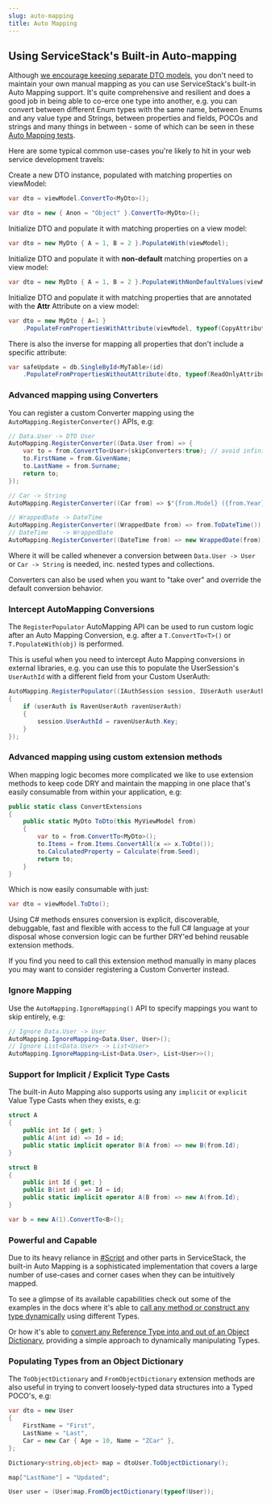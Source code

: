 ```yaml
---
slug: auto-mapping
title: Auto Mapping
---
```


## Using ServiceStack's Built-in Auto-mapping

Although [we encourage keeping separate DTO models](http://stackoverflow.com/a/15369736/85785), you don't need to maintain your own manual mapping as you can use ServiceStack's built-in Auto Mapping support. It's quite comprehensive and resilient and does a good job in being able to co-erce one type into another, e.g. you can convert between different Enum types with the same name, between Enums and any value type and Strings, between properties and fields, POCOs and strings and many things in between - some of which can be seen in these [Auto Mapping tests](https://github.com/ServiceStack/ServiceStack/blob/main/ServiceStack.Text/tests/ServiceStack.Text.Tests/AutoMappingTests.cs).

Here are some typical common use-cases you're likely to hit in your web service development travels:

Create a new DTO instance, populated with matching properties on viewModel:

```csharp
var dto = viewModel.ConvertTo<MyDto>();

var dto = new { Anon = "Object" }.ConvertTo<MyDto>();
```

Initialize DTO and populate it with matching properties on a view model:

```csharp
var dto = new MyDto { A = 1, B = 2 }.PopulateWith(viewModel);
```

Initialize DTO and populate it with **non-default** matching properties on a view model:

```csharp
var dto = new MyDto { A = 1, B = 2 }.PopulateWithNonDefaultValues(viewModel);
```

Initialize DTO and populate it with matching properties that are annotated with the **Attr** Attribute on a view model:

```csharp
var dto = new MyDto { A=1 }
    .PopulateFromPropertiesWithAttribute(viewModel, typeof(CopyAttribute));
```

There is also the inverse for mapping all properties that don't include a specific attribute:

```csharp
var safeUpdate = db.SingleById<MyTable>(id)
    .PopulateFromPropertiesWithoutAttribute(dto, typeof(ReadOnlyAttribute));
```

### Advanced mapping using Converters

You can register a custom Converter mapping using the `AutoMapping.RegisterConverter()` APIs, e.g:

```csharp
// Data.User -> DTO User
AutoMapping.RegisterConverter((Data.User from) => {
    var to = from.ConvertTo<User>(skipConverters:true); // avoid infinite recursion
    to.FirstName = from.GivenName;
    to.LastName = from.Surname;
    return to;
});

// Car -> String
AutoMapping.RegisterConverter((Car from) => $"{from.Model} ({from.Year})");

// WrappedDate -> DateTime
AutoMapping.RegisterConverter((WrappedDate from) => from.ToDateTime());
// DateTime    -> WrappedDate
AutoMapping.RegisterConverter((DateTime from) => new WrappedDate(from));
```

Where it will be called whenever a conversion between `Data.User -> User` or `Car -> String` is needed, inc. nested types and collections.

Converters can also be used when you want to "take over" and override the default conversion behavior.

### Intercept AutoMapping Conversions

The `RegisterPopulator` AutoMapping API can be used to run custom logic after an Auto Mapping Conversion, e.g. after a
`T.ConvertTo<T>()` or `T.PopulateWith(obj)` is performed. 

This is useful when you need to intercept Auto Mapping conversions in external libraries, e.g. you can use this to populate
the UserSession's `UserAuthId` with a different field from your Custom UserAuth:

```csharp
AutoMapping.RegisterPopulator((IAuthSession session, IUserAuth userAuth) => 
{
    if (userAuth is RavenUserAuth ravenUserAuth)
    {
        session.UserAuthId = ravenUserAuth.Key;
    }
});
```

### Advanced mapping using custom extension methods

When mapping logic becomes more complicated we like to use extension methods to keep code DRY and maintain the mapping in one place 
that's easily consumable from within your application, e.g:

```csharp
public static class ConvertExtensions
{
    public static MyDto ToDto(this MyViewModel from)
    {
        var to = from.ConvertTo<MyDto>();
        to.Items = from.Items.ConvertAll(x => x.ToDto());
        to.CalculatedProperty = Calculate(from.Seed);
        return to;
    }
}
```

Which is now easily consumable with just:

```csharp
var dto = viewModel.ToDto();
```

Using C# methods ensures conversion is explicit, discoverable, debuggable, fast and flexible with access to the full C# language at your disposal
whose conversion logic can be further DRY'ed behind reusable extension methods.

If you find you need to call this extension method manually in many places you may want to consider registering a Custom Converter instead.

### Ignore Mapping

Use the `AutoMapping.IgnoreMapping()` API to specify mappings you want to skip entirely, e.g:

```csharp
// Ignore Data.User -> User
AutoMapping.IgnoreMapping<Data.User, User>();
// Ignore List<Data.User> -> List<User>
AutoMapping.IgnoreMapping<List<Data.User>, List<User>>();
```

### Support for Implicit / Explicit Type Casts

The built-in Auto Mapping also supports using any `implicit` or `explicit` Value Type Casts when they exists, e.g:

```csharp
struct A
{
    public int Id { get; }
    public A(int id) => Id = id;
    public static implicit operator B(A from) => new B(from.Id);
}

struct B
{
    public int Id { get; }
    public B(int id) => Id = id;
    public static implicit operator A(B from) => new A(from.Id);
}

var b = new A(1).ConvertTo<B>();
```

### Powerful and Capable

Due to its heavy reliance in [#Script](https://sharpscript.net) and other parts in ServiceStack, the built-in Auto Mapping is a 
sophisticated implementation that covers a large number of use-cases and corner cases when they can be intuitively mapped.

To see a glimpse of its available capabilities check out some of the examples in the docs where it's able to 
[call any method or construct any type dynamically](/reflection-utils#call-any-method-dynamically) using different Types.

Or how it's able to [convert any Reference Type into and out of an Object Dictionary](/reflection-utils#converting-instances-from-an-object-dictionary), 
providing a simple approach to dynamically manipulating Types.

### Populating Types from an Object Dictionary

The `ToObjectDictionary` and `FromObjectDictionary` extension methods are also useful in trying to convert loosely-typed data structures into a Typed POCO's, e.g:

```csharp
var dto = new User
{
    FirstName = "First",
    LastName = "Last",
    Car = new Car { Age = 10, Name = "ZCar" },
};

Dictionary<string,object> map = dtoUser.ToObjectDictionary();

map["LastName"] = "Updated";

User user = (User)map.FromObjectDictionary(typeof(User));
```


  [1]: http://martinfowler.com/eaaCatalog/dataTransferObject.html
  [2]: http://msdn.microsoft.com/en-us/library/ff649585.aspx
  [3]: http://www.palmmedia.de/Blog/2011/8/30/ioc-container-benchmark-performance-comparison
  [4]: /clients-overview
  [5]: http://ayende.com/blog/4769/code-review-guidelines-avoid-inheritance-for-properties
  [6]: https://github.com/AutoMapper/AutoMapper
